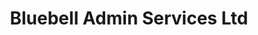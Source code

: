 ---
title: 'Bluebell Admin Services Ltd'
desc: '
<p class="font--regular">Bluebell offer support to all small-medium businesses with admin and bookkeeping services. We also offer website & SEO management. So if you are finding yourself working in the evenings and at weekends when you should be relaxing then get in touch to see how we can help make time for YOU!
</p>'
tags:
  - Location::Hook, Hampshire
  - Category::Financial, Legal & Business
  - Category::Technology
header:
  src: header.jpg
  alt: Bluebell Admin Services Header
logo: 
  src: logo.jpg
  alt: Bluebell Admin Services Logo
covidInfomation: '
<p class="font--regular">We are always open as we work from home.</p>'
covidStatus:
  icon: success
  text: 'We are Open! Business As Usual.'
openingHours:
  monday: 'N/A'
  tuesday: 'N/A'
  wednesday: 'N/A'
  thursday: 'N/A'
  friday: 'N/A'
  saturday: 'N/A'
  sunday: 'N/A'
contactDetails:
  email: 'info@bluebelladmin.co.uk'
  phone: 'N/A'
  website: 'https://www.bluebelladmin.co.uk'
socialLinks:
  facebook: 'https://www.facebook.com/BluebellAdminServices'
  messenger: 'https://m.me/bluebelladminservices'
  instagram: 'https://www.instagram.com/bluebell_admin_services/'
ctaLink: 'https://www.facebook.com/BluebellAdminServices'
metaDesc: 'Bluebell offer support to all small-medium businesses with admin and bookkeeping services. We also offer website & SEO management.'
---